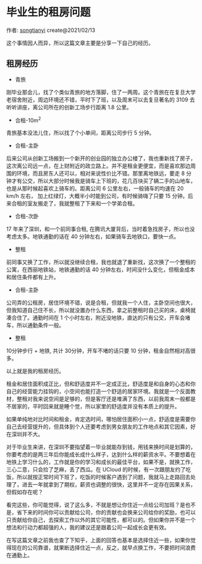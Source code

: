 # 毕业生的租房问题

作者: [songtianyi](http://songtianyi.info) create@2021/02/13

这个事情因人而异，所以这篇文章主要是分享一下自己的经历。

## 租房经历

* 青旅

刚毕业那会儿，找了个类似青旅的地方落脚，住了一两周。这个青旅在在复旦大学老宿舍附近，周边环境还不错，平时下了班，以及周末可以去复旦著名的 3109 去听听讲座，离公司所在的创新工场步行距离 1.8 公里。

* 合租-10m<sup>2</sup>

青旅基本没法儿住，所以找了个小单间，距离公司步行 5 分钟。

* 合租-主卧

后来公司从创新工场搬到一个新开的创业园的独立办公楼了，我也重新找了房子，这次离公司远一点，在上财附近的政立路上。并不是租金更便宜，而是喜欢那边周围的环境，而且房东人还可以，相对来说性价比不错。那里离地铁远，要走 8 分钟才有公交，所以大部分时候我是骑车上下班的，花几百块买了辆二手的山地车，也是从那时候起喜欢上骑车的。距离公司 6 公里左右，一般骑车的均速在 20 km/h 左右， 加上红绿灯，大概半小时能到公司，有时候骑嗨了只要 15 分钟。后来合租的室友搬走了，我就整租了下来和一个学弟合租。

* 合租-次卧

17 年来了深圳，和一个前同事合租, 在腾讯大厦背后，当时着急找房子，所以也没考虑太多。地铁通勤的话在 40 分钟左右，如果骑车去地铁口，要快一点。

* 整租

前同事又换了工作，所以就没继续合租，我也就退了重新找，这次换了一个整租的公寓，在西丽地铁站，地铁通勤的话 40 分钟左右，时间没什么变化，但租金成本和居住条件都有上升。

* 合租-主卧

公司弄的公租房，居住环境不错，说是合租，但就我一个人住，主卧空间也很大，但我知道自己住不长，所以就没置办什么东西，拿之前整租时自己买的床，桌椅就凑合住了。通勤时间在 1 个小时左右，附近没地铁，直达的只有公交，开车会堵车，所以通勤条件一般。

* 整租

10分钟步行 + 地铁, 共计 30分钟，开车不堵的话只要 10 分钟，租金自然相对高很多。

以上就是我的租房经历。

租金和居住面积成正比，但和舒适度并不一定成正比，舒适度是和自身的心态和你自己的经营能力挂钩的，小空间也能打造一个舒适的居家环境。我就是一个反面教材，整租对我来说空间是足够的，但是客厅还是堆满了东西，以前我周末一般都是不居家的，平时回来就是睡个觉，所以家里的舒适度并没有本质上的提升。

如果单纯地对比时间和租金，肯定选时间，哪怕居住面积小一点，舒适度是需要你自己去经营提升的，但具体到个人还要考虑到男女朋友的工作地点和其它因素，好在深圳并不大。

对于毕业生来讲，在深圳不要指望着一毕业就能存到钱，用钱来换时间是划算的，你要考虑的是两三年后你能成长成什么样子，达到什么样的薪资水平。不要想着在地铁上学习什么的，工作就是你的学习和成长的最佳平台，如果不是，就换工作，三心二意，只会捡了芝麻，丢了西瓜。在 UCloud 的时候，有一次跟朋友约了吃饭，所以就按正常时间下班了，吃饭的时候客户遇到了问题，我就马上走路回去处理了，进去一年就拿到了期权，薪资也调整的很快，这里并不一定存在因果关系，但假如存在呢？

看完这些，你可能觉得，说了这么多，不就是想让你住近一点给公司加班？是也不是，省下来的时间你可以贡献给公司，你的贡献也会换来公司给你的奖励，也可以只贡献给你自己，去探索工作以外的其它可能性，都可以的。但如果你并不是一个想法和行动力都超强的人，我的建议还是跟着公司一起成长会更有效。

在写这篇文章之前我也查了下知乎，上面的回答也基本是选择住近一些，如果你觉得现在的公司靠谱，就果断选择住近一点，反之，就早点换工作，不要把时间浪费在通勤上。
